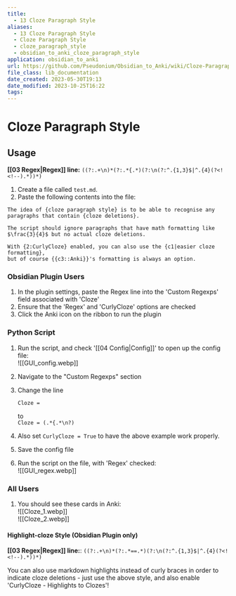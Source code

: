 ```yaml
---
title:
  - 13 Cloze Paragraph Style
aliases:
  - 13 Cloze Paragraph Style
  - Cloze Paragraph Style
  - cloze_paragraph_style
  - obsidian_to_anki_cloze_paragraph_style
application: obsidian_to_anki
url: https://github.com/Pseudonium/Obsidian_to_Anki/wiki/Cloze-Paragraph-style
file_class: lib_documentation
date_created: 2023-05-30T19:13
date_modified: 2023-10-25T16:22
tags: 
---
```

# Cloze Paragraph Style

## Usage

**[[03 Regex|Regex]] line:** `((?:.+\n)*(?:.*{.*)(?:\n(?:^.{1,3}$|^.{4}(?<!<!--).*))*)`

1. Create a file called `test.md`.
2. Paste the following contents into the file:

```
The idea of {cloze paragraph style} is to be able to recognise any paragraphs that contain {cloze deletions}.

The script should ignore paragraphs that have math formatting like $\frac{3}{4}$ but no actual cloze deletions.

With {2:CurlyCloze} enabled, you can also use the {c1|easier cloze formatting},
but of course {{c3::Anki}}'s formatting is always an option.
```

### Obsidian Plugin Users

1. In the plugin settings, paste the Regex line into the 'Custom Regexps' field associated with 'Cloze'
2. Ensure that the 'Regex' and 'CurlyCloze' options are checked
3. Click the Anki icon on the ribbon to run the plugin

### Python Script

1. Run the script, and check '[[04 Config|Config]]' to open up the config file:  
   ![[GUI_config.webp]]
   
2. Navigate to the "Custom Regexps" section
3. Change the line

   ```
   Cloze =  
   ```

   to  
   `Cloze = (.*{.*\n?)`  

4. Also set `CurlyCloze = True` to have the above example work properly.
5. Save the config file
6. Run the script on the file, with 'Regex' checked:  
   ![[GUI_regex.webp]]

### All Users

1. You should see these cards in Anki:  
    ![[Cloze_1.webp]]  
    ![[Cloze_2.webp]]

#### Highlight-cloze Style (Obsidian Plugin only)

**[[03 Regex|Regex]] line:**: `((?:.+\n)*(?:.*==.*)(?:\n(?:^.{1,3}$|^.{4}(?<!<!--).*))*)`

You can also use markdown highlights instead of curly braces in order to indicate cloze deletions - just use the above style, and also enable 'CurlyCloze - Highlights to Clozes'!
